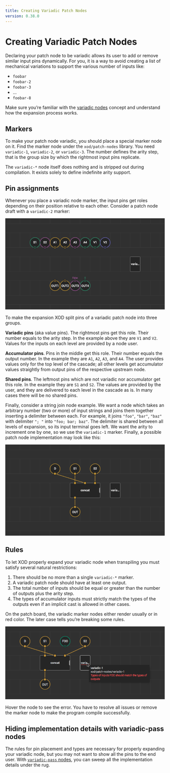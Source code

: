 ```yaml
---
title: Creating Variadic Patch Nodes
version: 0.38.0
---
```


# Creating Variadic Patch Nodes

Declaring your patch node to be variadic allows its user to add or remove similar input pins dynamically. For you, it is a way to avoid creating a list of mechanical variations to support the various number of inputs like:

- `foobar`
- `foobar-2`
- `foobar-3`
- …
- `foobar-8`

Make sure you’re familiar with the [variadic nodes](../variadics/) concept and understand how the expansion process works.

## Markers

To make your patch node variadic, you should place a special marker node on it. Find the marker node under the `xod/patch-nodes` library. You need `variadic-1`, `variadic-2`, or `variadic-3`. The number defines the arity step, that is the group size by which the rightmost input pins replicate.

The `variadic-*` node itself does nothing and is stripped out during compilation. It exists solely to define indefinite arity support.

## Pin assignments

Whenever you place a variadic node marker, the input pins get roles depending on their position relative to each other. Consider a patch node draft with a `variadic-2` marker:

![Pin assignments](./assignments.patch.png)

To make the expansion XOD split pins of a variadic patch node into three groups.

**Variadic pins** (aka value pins). The rightmost pins get this role. Their number equals to the arity step. In the example above they are `V1` and `V2`. Values for the inputs on each level are provided by a node user.

**Accumulator pins**. Pins in the middle get this role. Their number equals the output number. In the example they are `A1`, `A2`, `A3`, and `A4`. The user provides values only for the top level of the cascade; all other levels get accumulator values straightly from output pins of the respective upstream node.

**Shared pins**. The leftmost pins which are not variadic nor accumulator get this role. In the example they are `S1` and `S2`. The values are provided by the user, and they are delivered to each level in the cascade as is. In many cases there will be no shared pins.

Finally, consider a string join node example. We want a node which takes an arbitrary number (two or more) of input strings and joins them together inserting a delimiter between each. For example, it joins `"foo"`, `"bar"`, `"baz"` with delimiter `"; "` into `"foo; bar; baz"`. The delimiter is shared between all levels of expansion, so its input terminal goes left. We want the arity to increment one by one, so we use the `variadic-1` marker. Finally, a possible patch node implementation may look like this:

![Join node implementation](./join.patch.png)

## Rules

To let XOD properly expand your variadic node when transpiling you must satisfy several natural restrictions:

1.  There should be no more than a single `variadic-*` marker.
2.  A variadic patch node should have at least one output.
3.  The total number of inputs should be equal or greater than the number of outputs plus the arity step.
4.  The types of accumulator inputs must strictly match the types of the outputs even if an implicit cast is allowed in other cases.

On the patch board, the variadic marker nodes either render usually or in red color. The later case tells you’re breaking some rules.

![Marker error](./marker-error.png)

Hover the node to see the error. You have to resolve all issues or remove the marker node to make the program compile successfully.

## Hiding implementation details with variadic-pass nodes

The rules for pin placement and types are necessary for properly expanding your variadic node, but you may not want to show all the pins to the end user. With [`variadic-pass` nodes](../variadic-pass), you can sweep all the implementation details under the rug.
